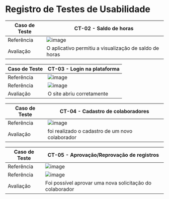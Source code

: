 # Registro de Testes de Usabilidade

| Caso de Teste | CT-02 - Saldo de horas |
|---------------|--------------------------|
| Referência | ![image](https://github.com/ICEI-PUC-Minas-PMV-ADS/pmv-ads-2024-1-e4-proj-dad-t2-grupo12/assets/86340530/4593a64a-000a-43a8-8878-8ee43ac09eca)
| Avaliação | O aplicativo permitiu a visualização de saldo de horas |

| Caso de Teste | CT-03 - Login na plataforma |
|---------------|--------------------------|
| Referência | ![image](https://github.com/ICEI-PUC-Minas-PMV-ADS/pmv-ads-2024-1-e4-proj-dad-t2-grupo12/assets/86340530/151a55fb-79ac-4da5-950c-6a31eb4d66fc)
| Referência |  ![image](https://github.com/ICEI-PUC-Minas-PMV-ADS/pmv-ads-2024-1-e4-proj-dad-t2-grupo12/assets/86340530/2ebf437c-6a09-480a-a1d7-b563ff6f9e6e)
| Avaliação | O site abriu corretamente |

| Caso de Teste | CT-04 - Cadastro de colaboradores |
|---------------|--------------------------|
| Referência | ![image](https://github.com/ICEI-PUC-Minas-PMV-ADS/pmv-ads-2024-1-e4-proj-dad-t2-grupo12/assets/86340530/a4544992-603c-4ce9-aac9-d198933a7a2d)
| Avaliação | foi realizado o cadastro de um novo colaborador |

| Caso de Teste | CT-05 - Aprovação/Reprovação de registros |
|---------------|--------------------------|
| Referência | ![image](https://github.com/ICEI-PUC-Minas-PMV-ADS/pmv-ads-2024-1-e4-proj-dad-t2-grupo12/assets/86340530/b891106f-753c-40e8-aa97-1e4470c810e1)
| Referência | ![image](https://github.com/ICEI-PUC-Minas-PMV-ADS/pmv-ads-2024-1-e4-proj-dad-t2-grupo12/assets/86340530/3f069ce4-325d-4b7a-afc0-9e3684108f0d)
| Avaliação | Foi possível aprovar uma nova solicitação do colaborador |


